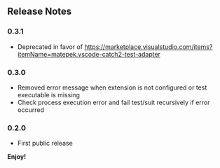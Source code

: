 ## Release Notes

### 0.3.1
* Deprecated in favor of https://marketplace.visualstudio.com/items?itemName=matepek.vscode-catch2-test-adapter

### 0.3.0
* Removed error message when extension is not configured or test executable is missing
* Check process execution error and fail test/suit recursively if error occurred 

### 0.2.0
* First public release

**Enjoy!**